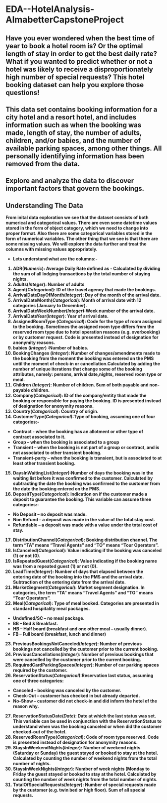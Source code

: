 # EDA--HotelAnalysis-AlmabetterCapstoneProject
## <b> Have you ever wondered when the best time of year to book a hotel room is? Or the optimal length of stay in order to get the best daily rate? What if you wanted to predict whether or not a hotel was likely to receive a disproportionately high number of special requests? This hotel booking dataset can help you explore those questions!

## <b>This data set contains booking information for a city hotel and a resort hotel, and includes information such as when the booking was made, length of stay, the number of adults, children, and/or babies, and the number of available parking spaces, among other things. All personally identifying information has been removed from the data. </b>

## <b> Explore and analyze the data to discover important factors that govern the bookings. </b>

  ## Understanding The Data
From inital data exploration we see that the dataset consists of both numerical and categorical values. There are even some datetime values stored in the form of object category, which we need to change into proper format. Also there are some categorical variables stored in the form of numerical variables.
  The other thing that we see is that there are some missing values. We will explore the data further and treat the columns with missing values appropriately.
* Lets understand what are the columns:-


1.   **ADR**(*Numeric*): Average Daily Rate defined as - Calculated by dividing the sum of all lodging transactions by the total number of staying nights.
2.   **Adults**(*Integer*): Number of adults
3.   **Agent**(*Categorical*): ID of the travel agency that made the bookings.
4.   **ArrivalDateDayOfMonth**(*Integer*): Day of the month of the arrival date.
5.   **ArrivalDateMonth**(*Categorical*): Month of arrival date with 12 categories (January to December).
6.   **ArrivalDateWeekNumber**(*Integer*):Week number of the arrival date.
7.   **ArrivalDateYear**(*Integer*): Year of arrival date.
8. **AssignedRoomType** (*Categorical*): Code for the type of room assigned to the booking. Sometimes the assigned room type differs from the reserved room type due to hotel operation reasons (e.g. overbooking) or by customer request. Code is presented instead of designation for anonymity reasons.
9. **babies** (*Integer*) :Number of babies.
10. **BookingChanges** (*Integer*): Number of changes/amendments made to the booking from the moment the booking was entered on the PMS until the moment of check-in or cancellation.Calculated by adding the number of unique iterations that change some of the booking attributes, namely: persons, arrival date,nights, reserved room type or meal.
11. **Children** (*Integer*): Number of children. Sum of both payable and non-payable children.
12. **Company**(*Categorical*): ID of the company/entity that made the booking or responsible for paying the booking. ID is presented instead of designation for anonymity reasons.
13. **Country**(*Categorical*): Country of origin.
14. **CustomerType**(*Categorical*):Type of booking, assuming one of four
categories:-
*   Contract - when the booking has an allotment or other type of contract associated to it.
*   Group – when the booking is associated to a group
*   Transient – when the booking is not part of a group or contract, and is not associated to other transient booking.
*   Transient-party – when the booking is transient, but is associated to at least other transient booking.
15. **DaysInWaitingList**(*Integer*):Number of days the booking was in the waiting list before it was confirmed to the customer. Calculated by subtracting the date the booking was confirmed to the customer from the date the booking entered on the PMS.
16. **DepositType**(*Categorical*):  Indication on if the customer made a
deposit to guarantee the booking. This variable can assume three categories:-
* No Deposit – no deposit was made.
* Non Refund – a deposit was made in the value of the total stay cost.
* Refundable – a deposit was made with a value under the total cost of stay.
17. **DistributionChannel**(*Categorical*): Booking distribution channel. The term “TA” means “Travel Agents” and “TO” means “Tour Operators”.
18. **IsCanceled**(*Categorical*): Value indicating if the booking was canceled (1) or not (0).
19. **IsRepeatedGuest**(*Categorical*): Value indicating if the booking name was from a repeated guest (1) or not (0).
20. **LeadTime**(*Integer*): Number of days that elapsed between the entering date of the booking into the PMS and the arrival date. Subtraction of the entering date from the arrival date.
21. **MarketSegment**(*Categorical*): Market segment designation. In categories, the term “TA” means “Travel Agents” and “TO” means “Tour Operators”.
22. **Meal**(*Categorical*): Type of meal booked. Categories are presented in standard hospitality meal packages.
* Undefined/SC – no meal package.
* BB – Bed & Breakfast.
* HB – Half board (breakfast and one other meal – usually dinner).
* FB – Full board (breakfast, lunch and dinner)
23. **PreviousBookingsNotCanceled**(*Integer*): Number of previous bookings not cancelled by the customer prior to the current booking.
24. **PreviousCancellations**(*Integer*): Number of previous bookings that were
cancelled by the customer prior to the current booking.
25. **RequiredCardParkingSpaces**(*Integer*): Number of car parking spaces required by the customer.
26. **ReservationStatus**(*Categorical*):Reservation last status, assuming one of three categories:
* Canceled – booking was canceled by the customer.
* Check-Out – customer has checked in but already departed.
* No-Show – customer did not check-in and did inform the hotel of the reason why.
27. **ReservationStatusDate**(*Date*): Date at which the last status was set.
This variable can be used in conjunction with the ReservationStatus to understand when was the booking canceled or when did the customer checked-out of the hotel.
28. **ReservedRoomType**(*Categorical*): Code of room type reserved. Code is
presented instead of designation for anonymity reasons.
29. **StaysInWeekendNights**(*Integer*): Number of weekend nights (Saturday or
Sunday) the guest stayed or booked to stay at the hotel. Calculated by counting the number of weekend nights from the total number of nights.
30. **StaysInWeekNights**(*Integer*): Number of week nights (Monday to Friday the guest stayed or booked to stay at the hotel. Calculated by counting the number of week nights from the total number of nights.
31. **TotalOfSpecialRequests**(*Integer*): Number of special requests made by the customer (e.g. twin bed or high floor). Sum of all special requests.
